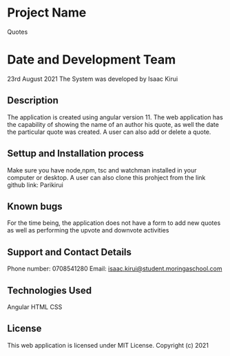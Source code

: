 # Project Name
Quotes
# Date and Development Team
23rd August 2021
The System was developed by Isaac Kirui

## Description

The application is created using angular version 11. The web application has the capability of showing the name of an author his quote, as well the date the particular quote was created. A user can also add or delete a quote.

## Settup and Installation process

Make sure you have node,npm, tsc and watchman installed in your computer or desktop.
A user can also clone this prohject from the link github link: Parikirui

## Known bugs

For the time being, the application does not have a form to add new quotes as well as performing the upvote and downvote activities

## Support and Contact Details

Phone number: 0708541280
Email: isaac.kirui@student.moringaschool.com

## Technologies Used

Angular
HTML
CSS

## License 

This web application is licensed under MIT License.
Copyright (c) 2021 
